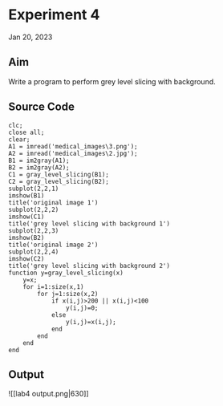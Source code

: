 # Experiment 4
Jan 20, 2023

## Aim
Write a program to perform grey level slicing with background.

## Source Code
```
clc;
close all;
clear;
A1 = imread('medical_images\3.png');
A2 = imread('medical_images\2.jpg');
B1 = im2gray(A1);
B2 = im2gray(A2);
C1 = gray_level_slicing(B1);
C2 = gray_level_slicing(B2);
subplot(2,2,1)
imshow(B1)
title('original image 1')
subplot(2,2,2)
imshow(C1)
title('grey level slicing with background 1')
subplot(2,2,3)
imshow(B2)
title('original image 2')
subplot(2,2,4)
imshow(C2)
title('grey level slicing with background 2')
function y=gray_level_slicing(x)
    y=x;
    for i=1:size(x,1)
        for j=1:size(x,2)
            if x(i,j)>200 || x(i,j)<100
                y(i,j)=0;
            else
                y(i,j)=x(i,j);
            end
        end
    end
end
```

## Output
![[lab4 output.png|630]]